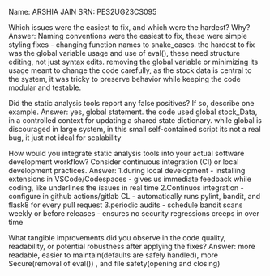 Name: ARSHIA JAIN SRN: PES2UG23CS095

Which issues were the easiest to fix, and which were the hardest? Why?
Answer: Naming conventions were the easiest to fix, these were simple styling fixes - changing function names to snake_cases. the hardest to fix was the global variable usage and use of eval(), these need structure editing, not just syntax edits. removing the global variable or minimizing its usage meant to change the code carefully, as the stock data is central to the system, it was tricky to preserve behavior while keeping the code modular and testable.

Did the static analysis tools report any false positives? If so, describe one example.
Answer: yes, global statement. the code used global stock_Data, in a controlled context for updating a shared state dictionary. while global is discouraged in large system, in this small self-contained script its not a real bug, it just not ideal for scalability

How would you integrate static analysis tools into your actual software development workflow? Consider continuous integration (CI) or local development practices.
Answer: 1.during local development - installing extensions in VSCode/Codespaces - gives us immediate feedback while coding, like underlines the issues in real time 2.Continuos integration - configure in github actions/gitlab CL - automatically runs pylint, bandit, and flask8 for every pull request 3.periodic audits - schedule bandit scans weekly or before releases - ensures no security regressions creeps in over time

What tangible improvements did you observe in the code quality, readability, or potential robustness after applying the fixes?
Answer: more readable, easier to maintain(defaults are safely handled), more Secure(removal of eval()) , and file safety(opening and closing)